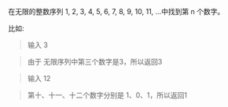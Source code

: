 在无限的整数序列 1, 2, 3, 4, 5, 6, 7, 8, 9, 10, 11, ...中找到第 n 个数字。

比如:
>输入 3

>由于 无限序列中第三个数字是3，所以返回3

>输入 12

>第十、十一、十二个数字分别是 1、0、1，所以返回1